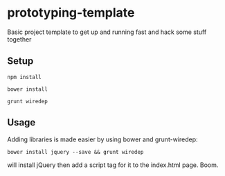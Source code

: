 # prototyping-template

Basic project template to get up and running fast and hack some stuff together

## Setup

    npm install

    bower install

    grunt wiredep

## Usage

Adding libraries is made easier by using bower and grunt-wiredep:

    bower install jquery --save && grunt wiredep

will install jQuery then add a script tag for it to the index.html page. Boom.